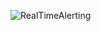 ![RealTimeAlerting](https://user-images.githubusercontent.com/77320600/221277728-d1ac1c6f-276c-4fc3-b4e1-2b02bc57fcae.png)
